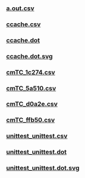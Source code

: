 ### [a.out.csv](a.out.csv)
### [ccache.csv](ccache.csv)
### [ccache.dot](ccache.dot)
### [ccache.dot.svg](ccache.dot.svg)
### [cmTC_1c274.csv](cmTC_1c274.csv)
### [cmTC_5a510.csv](cmTC_5a510.csv)
### [cmTC_d0a2e.csv](cmTC_d0a2e.csv)
### [cmTC_ffb50.csv](cmTC_ffb50.csv)
### [unittest_unittest.csv](unittest_unittest.csv)
### [unittest_unittest.dot](unittest_unittest.dot)
### [unittest_unittest.dot.svg](unittest_unittest.dot.svg)
